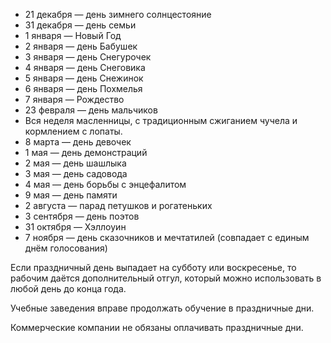 * 21 декабря — день зимнего солнцестояние
* 31 декабря — день семьи
* 1 января — Новый Год
* 2 января — день Бабушек
* 3 января — день Снегурочек
* 4 января — день Снеговика
* 5 января — день Снежинок
* 6 января — день Похмелья
* 7 января — Рождество
* 23 февраля — день мальчиков
* Вся неделя масленницы, с традиционным сжиганием чучела и кормлением с лопаты. 
* 8 марта — день девочек
* 1 мая — день демонстраций
* 2 мая — день шашлыка
* 3 мая — день садовода
* 4 мая — день борьбы с энцефалитом
* 9 мая — день памяти
* 2 августа — парад петушков и рогатеньких
* 3 сентября — день поэтов
* 31 октября — Хэллоуин
* 7 ноября — день сказочников и мечтатилей (совпадает с единым днём голосования)

Если праздничный день выпадает на субботу или воскресенье, то рабочим даётся дополнительный отгул, который можно использовать в любой день до конца года.

Учебные заведения вправе продолжать обучение в праздничные дни.

Коммерческие компании не обязаны оплачивать праздничные дни.
